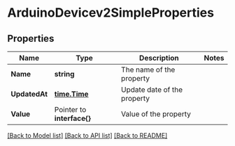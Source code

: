 # ArduinoDevicev2SimpleProperties

## Properties

Name | Type | Description | Notes
------------ | ------------- | ------------- | -------------
**Name** | **string** | The name of the property | 
**UpdatedAt** | [**time.Time**](time.Time.md) | Update date of the property | 
**Value** | Pointer to **interface{}** | Value of the property | 

[[Back to Model list]](../README.md#documentation-for-models) [[Back to API list]](../README.md#documentation-for-api-endpoints) [[Back to README]](../README.md)


